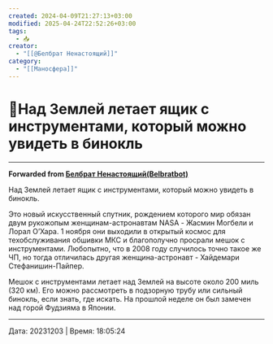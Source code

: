 ```yaml
---
created: 2024-04-09T21:27:13+03:00
modified: 2025-04-24T22:52:26+03:00
tags:
  - 📥
creator:
  - "[[@Белбрат Ненастоящий]]"
category:
  - "[[Маносфера]]"
---
```


# 📰Над Землей летает ящик с инструментами, который можно увидеть в бинокль

***

**Forwarded from [Белбрат Ненастоящий(Belbratbot)](https://t.me/belbrat/3679)**

Над Землей летает ящик с инструментами, который можно увидеть в бинокль.

Это новый искусственный спутник, рождением которого мир обязан двум рукожопым женщинам-астронавтам NASA - Жасмин Могбели и Лорал О’Хара. 1 ноября они выходили в открытый космос для техобслуживания обшивки МКС и благополучно просрали мешок с инструментами. Любопытно, что в 2008 году случилось точно такое же ЧП, но тогда отличилась другая женщина-астронавт - Хайдемари Стефанишин-Пайпер.

Мешок с инструментами летает над Землей на высоте около 200 миль (320 км). Его можно рассмотреть в подзорную трубу или сильный бинокль, если знать, где искать. На прошлой неделе он был замечен над горой Фудзияма в Японии.

---

Дата: 20231203 | Время: 18:05:24
